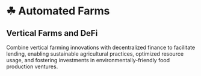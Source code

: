 # ☘ Automated Farms

## Vertical Farms and DeFi

Combine vertical farming innovations with decentralized finance to facilitate lending, enabling sustainable agricultural practices, optimized resource usage, and fostering investments in environmentally-friendly food production ventures.



